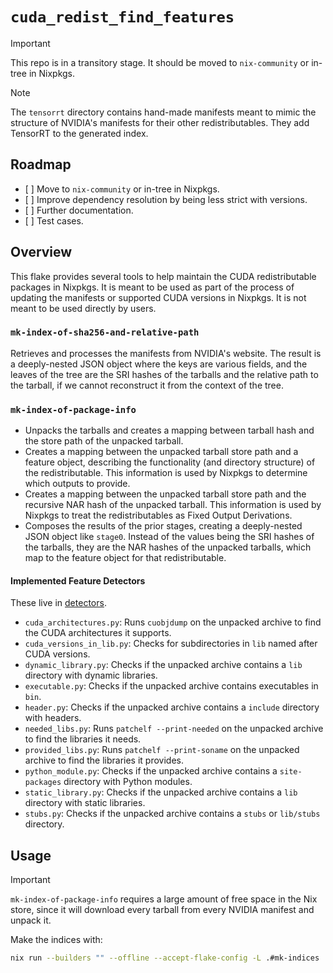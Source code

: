 # `cuda_redist_find_features`

> [!Important]
> This repo is in a transitory stage. It should be moved to `nix-community` or in-tree in Nixpkgs.

> [!Note]
> The `tensorrt` directory contains hand-made manifests meant to mimic the structure of NVIDIA's manifests for their other redistributables. They add TensorRT to the generated index.

## Roadmap

- \[ \] Move to `nix-community` or in-tree in Nixpkgs.
- \[ \] Improve dependency resolution by being less strict with versions.
- \[ \] Further documentation.
- \[ \] Test cases.

## Overview

This flake provides several tools to help maintain the CUDA redistributable packages in Nixpkgs. It is meant to be used as part of the process of updating the manifests or supported CUDA versions in Nixpkgs. It is not meant to be used directly by users.

### `mk-index-of-sha256-and-relative-path`

Retrieves and processes the manifests from NVIDIA's website. The result is a deeply-nested JSON object where the keys are various fields, and the leaves of the tree are the SRI hashes of the tarballs and the relative path to the tarball, if we cannot reconstruct it from the context of the tree.

### `mk-index-of-package-info`

- Unpacks the tarballs and creates a mapping between tarball hash and the store path of the unpacked tarball.
- Creates a mapping between the unpacked tarball store path and a feature object, describing the functionality (and directory structure) of the redistributable. This information is used by Nixpkgs to determine which outputs to provide.
- Creates a mapping between the unpacked tarball store path and the recursive NAR hash of the unpacked tarball. This information is used by Nixpkgs to treat the redistributables as Fixed Output Derivations.
- Composes the results of the prior stages, creating a deeply-nested JSON object like `stage0`. Instead of the values being the SRI hashes of the tarballs, they are the NAR hashes of the unpacked tarballs, which map to the feature object for that redistributable.

#### Implemented Feature Detectors

These live in [detectors](./packages/cuda-redist-feature-detector/cuda_redist_feature_detector/detectors).

- `cuda_architectures.py`: Runs `cuobjdump` on the unpacked archive to find the CUDA architectures it supports.
- `cuda_versions_in_lib.py`: Checks for subdirectories in `lib` named after CUDA versions.
- `dynamic_library.py`: Checks if the unpacked archive contains a `lib` directory with dynamic libraries.
- `executable.py`: Checks if the unpacked archive contains executables in `bin`.
- `header.py`: Checks if the unpacked archive contains a `include` directory with headers.
- `needed_libs.py`: Runs `patchelf --print-needed` on the unpacked archive to find the libraries it needs.
- `provided_libs.py`: Runs `patchelf --print-soname` on the unpacked archive to find the libraries it provides.
- `python_module.py`: Checks if the unpacked archive contains a `site-packages` directory with Python modules.
- `static_library.py`: Checks if the unpacked archive contains a `lib` directory with static libraries.
- `stubs.py`: Checks if the unpacked archive contains a `stubs` or `lib/stubs` directory.

## Usage

> [!Important]
> `mk-index-of-package-info` requires a large amount of free space in the Nix store, since it will download every tarball from every NVIDIA manifest and unpack it.

Make the indices with:

```bash
nix run --builders "" --offline --accept-flake-config -L .#mk-indices
```
